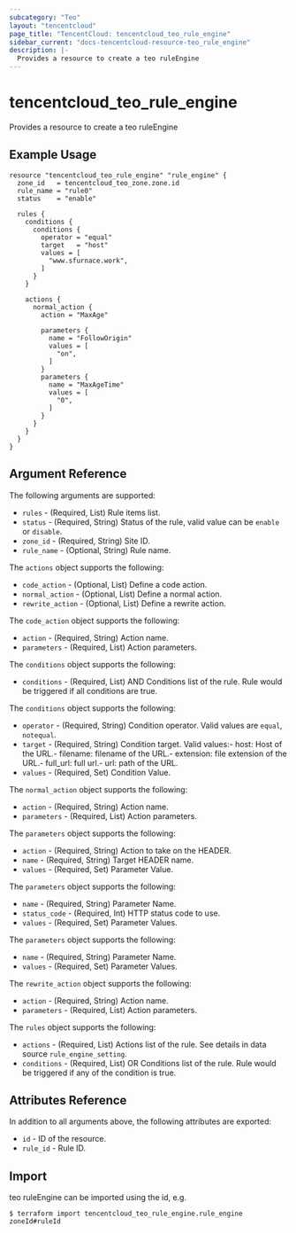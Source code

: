 ```yaml
---
subcategory: "Teo"
layout: "tencentcloud"
page_title: "TencentCloud: tencentcloud_teo_rule_engine"
sidebar_current: "docs-tencentcloud-resource-teo_rule_engine"
description: |-
  Provides a resource to create a teo ruleEngine
---
```


# tencentcloud_teo_rule_engine

Provides a resource to create a teo ruleEngine

## Example Usage

```hcl
resource "tencentcloud_teo_rule_engine" "rule_engine" {
  zone_id   = tencentcloud_teo_zone.zone.id
  rule_name = "rule0"
  status    = "enable"

  rules {
    conditions {
      conditions {
        operator = "equal"
        target   = "host"
        values = [
          "www.sfurnace.work",
        ]
      }
    }

    actions {
      normal_action {
        action = "MaxAge"

        parameters {
          name = "FollowOrigin"
          values = [
            "on",
          ]
        }
        parameters {
          name = "MaxAgeTime"
          values = [
            "0",
          ]
        }
      }
    }
  }
}
```

## Argument Reference

The following arguments are supported:

* `rules` - (Required, List) Rule items list.
* `status` - (Required, String) Status of the rule, valid value can be `enable` or `disable`.
* `zone_id` - (Required, String) Site ID.
* `rule_name` - (Optional, String) Rule name.

The `actions` object supports the following:

* `code_action` - (Optional, List) Define a code action.
* `normal_action` - (Optional, List) Define a normal action.
* `rewrite_action` - (Optional, List) Define a rewrite action.

The `code_action` object supports the following:

* `action` - (Required, String) Action name.
* `parameters` - (Required, List) Action parameters.

The `conditions` object supports the following:

* `conditions` - (Required, List) AND Conditions list of the rule. Rule would be triggered if all conditions are true.

The `conditions` object supports the following:

* `operator` - (Required, String) Condition operator. Valid values are `equal`, `notequal`.
* `target` - (Required, String) Condition target. Valid values:- host: Host of the URL.- filename: filename of the URL.- extension: file extension of the URL.- full_url: full url.- url: path of the URL.
* `values` - (Required, Set) Condition Value.

The `normal_action` object supports the following:

* `action` - (Required, String) Action name.
* `parameters` - (Required, List) Action parameters.

The `parameters` object supports the following:

* `action` - (Required, String) Action to take on the HEADER.
* `name` - (Required, String) Target HEADER name.
* `values` - (Required, Set) Parameter Value.

The `parameters` object supports the following:

* `name` - (Required, String) Parameter Name.
* `status_code` - (Required, Int) HTTP status code to use.
* `values` - (Required, Set) Parameter Values.

The `parameters` object supports the following:

* `name` - (Required, String) Parameter Name.
* `values` - (Required, Set) Parameter Values.

The `rewrite_action` object supports the following:

* `action` - (Required, String) Action name.
* `parameters` - (Required, List) Action parameters.

The `rules` object supports the following:

* `actions` - (Required, List) Actions list of the rule. See details in data source `rule_engine_setting`.
* `conditions` - (Required, List) OR Conditions list of the rule. Rule would be triggered if any of the condition is true.

## Attributes Reference

In addition to all arguments above, the following attributes are exported:

* `id` - ID of the resource.
* `rule_id` - Rule ID.


## Import

teo ruleEngine can be imported using the id, e.g.
```
$ terraform import tencentcloud_teo_rule_engine.rule_engine zoneId#ruleId
```

